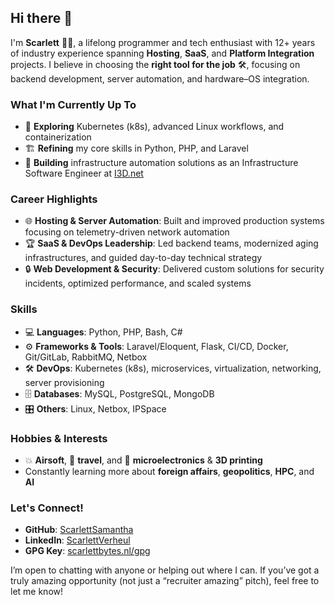 ## Hi there 👋

I'm **Scarlett** 🧑‍💻, a lifelong programmer and tech enthusiast with 12+ years of industry experience spanning **Hosting**, **SaaS**, and **Platform Integration** projects. I believe in choosing the **right tool for the job** 🛠, focusing on backend development, server automation, and hardware–OS integration.

### What I'm Currently Up To
- 🚀 **Exploring** Kubernetes (k8s), advanced Linux workflows, and containerization  
- 🏗️ **Refining** my core skills in Python, PHP, and Laravel  
- 🔧 **Building** infrastructure automation solutions as an Infrastructure Software Engineer at [I3D.net](https://www.i3d.net/)

### Career Highlights
- 🌐 **Hosting & Server Automation**: Built and improved production systems focusing on telemetry-driven network automation  
- 🏆 **SaaS & DevOps Leadership**: Led backend teams, modernized aging infrastructures, and guided day-to-day technical strategy  
- 🔒 **Web Development & Security**: Delivered custom solutions for security incidents, optimized performance, and scaled systems

### Skills
- 💻 **Languages**: Python, PHP, Bash, C#  
- ⚙️ **Frameworks & Tools**: Laravel/Eloquent, Flask, CI/CD, Docker, Git/GitLab, RabbitMQ, Netbox  
- 🛠️ **DevOps**: Kubernetes (k8s), microservices, virtualization, networking, server provisioning  
- 🗄️ **Databases**: MySQL, PostgreSQL, MongoDB  
- 🎛️ **Others**: Linux, Netbox, IPSpace

### Hobbies & Interests
- 💥 **Airsoft**, 🛫 **travel**, and 🤖 **microelectronics** & **3D printing**  
- Constantly learning more about **foreign affairs**, **geopolitics**, **HPC**, and **AI**  

### Let's Connect!
- **GitHub**: [ScarlettSamantha](https://github.com/ScarlettSamantha)  
- **LinkedIn**: [ScarlettVerheul](https://www.linkedin.com/in/scarlettverheul/)  
- **GPG Key**: [scarlettbytes.nl/gpg](https://scarlettbytes.nl/gpg)  

I’m open to chatting with anyone or helping out where I can. If you’ve got a truly amazing opportunity (not just a “recruiter amazing” pitch), feel free to let me know!
